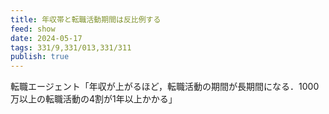 ```yaml
---
title: 年収帯と転職活動期間は反比例する
feed: show
date: 2024-05-17
tags: 331/9,331/013,331/311
publish: true
---
```

転職エージェント「年収が上がるほど，転職活動の期間が長期間になる．1000万以上の転職活動の4割が1年以上かかる」